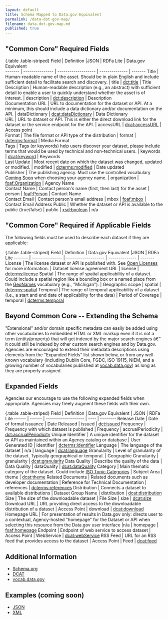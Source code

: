 ```yaml
---
layout: default
title: Schema Mapped to Data.gov Equivalent
permalink: /data-dot-gov-map/
filename: data-dot-gov-map.md
published: true
---
```




"Common Core" Required Fields
-----------------------------

{.table .table-striped}
Field               | Definition                                                                                                                                     |JSON            | RDFa Lite  | Data.gov Equivalent  
-------             | ---------------                                                                                                                                | -------------------  | --------------  | ------- 
Title               | Human-readable name of the asset.  Should be in plain English and include sufficient detail to facilitate search and discovery.                | title           | [dct:title](http://dublincore.org/documents/2012/06/14/dcmi-terms/?v=terms#terms-title)  | Title                
Description         | Human-readable description (e.g., an abstract) with sufficient detail to enable a user to quickly understand whether the asset is of interest. | description     | [dct:description](http://dublincore.org/documents/2012/06/14/dcmi-terms/?v=terms#terms-description)  | Description          
Documentation URL   | URL to documentation for the dataset or API.  At a minimum, this should include a data dictionary and/or documentation on the API.             | dataDictionary  | [dcat:dataDictionary](http://www.w3.org/TR/vocab-dcat/#property--data-dictionary)  | Data Dictionary      
URL                 | URL to dataset or API.  This is either the direct download link for the dataset or the service endpoint for the API.                           | accessURL       | [dcat:accessURL](http://www.w3.org/TR/vocab-dcat/#property--access-download)  | Access point         
Format              | The file format or API type of the distribution                                                                                                | format          | [dcterms:format](http://www.w3.org/TR/vocab-dcat/#property--format)  | Media Format         
Tags                | Tags (or keywords) help users discover your dataset, please include terms that would be used by technical and non-technical users.             | keywords        | [dcat:keyword](http://www.w3.org/TR/vocab-dcat/#property--keyword-tag)  | Keywords             
Last Update         | Most recent date on which the dataset was changed, updated or modified.                                                                        | modified        | [dcterms:modified](http://www.w3.org/TR/vocab-dcat/#property--update-modification-date-1)  | Date updated         
Publisher           | The publishing agency.  Must use the controlled vocabulary [Coming Soon](http://vocab.data.gov) when choosing your agency name.                | organization    | [foaf:Organization](http://xmlns.com/foaf/spec/#term_Organization)  | Agency Name          
Contact Name        | Contact person's name (first, then last) for the asset                                                                                         | person           | [foaf:Person](http://xmlns.com/foaf/spec/#term_Person)  | Contact Name         
Contact Email	      | Contact person's email address			           	                                                                                               | mbox		         | [foaf:mbox](http://xmlns.com/foaf/spec/#term_mbox)  | Contact Email Address
Public              | Whether the dataset or API is available to the public (true/false)                                                                             | public          | [xsd:boolean](http://www.w3.org/TR/xmlschema-2/#boolean)  | n/a                  


"Common Core" Required if Applicable Fields
-------------------------------------------
The following fields must be used to describe each dataset if they are applicable:

{.table .table-striped}
Field               | Definition                                                                                                                                     | Data.gov Equivalent  |JSON            | RDFa Lite
-------             | ---------------                                                                                                                                | -------------------  | --------------  | ------- 
License             | The license dataset or API is published with.  See [Open Licenses](http://project-open-data.github.com/open-licenses/) for more information.   | Dataset license agreement URL | license         | [dcterms:license](http://www.w3.org/TR/vocab-dcat/#property--license-1)
Spatial  	          | The range of spatial applicability of a dataset.  Could include a spatial region like a bounding box or a named place from the [GeoNames](http://www.geonames.org) vocabulary (e.g., "Michigan").                     | Geographic scope     | spatial 	       | [dcterms:spatial](http://www.w3.org/TR/vocab-dcat/#property--spatial-geographical-coverage)
Temporal	          | The range of temporal applicability of a dataset (i.e., a start and end date of applicability for the data)                                                                                              | Period of Coverage   | temporal	       | [dcterms:temporal](http://www.w3.org/TR/vocab-dcat/#property--temporal-coverage)

Beyond Common Core -- Extending the Schema
------------------------------------------
"Extensional" and/or domain specific metadata can easily be added using other vocabularies to embedded HTML or XML markup even if it is not a term (entity/property) that will get indexed by the major search engines â€“ it could still be indexed by other custom search engines and by Data.gov.  Agencies are encouraged to extend their metadata descriptions using elements from the "Expanded Fields" list shown below, or from any well-known vocabulary (including Dublin Core, FGDC, ISO 19115, NIEM, and a growing number of vocabularies published at [vocab.data.gov](http://vocab.data.gov)) as long as they are properly assigned.

Expanded Fields
---------------
Agencies our encourage to use the following expanded fields when appropriate. Agencies may freely augment these fields with their own.

{.table .table-striped}
Field               | Definition                                                                                                                                    | Data.gov Equivalent   | JSON                  | RDFa Lite
------              | ------                                                                                                                                        | -------------------   | ----                  | --------
Release Date        | Date of formal issuance                                                                                                                       | Date Released         | issued                | [dct:issued](http://dublincore.org/documents/2012/06/14/dcmi-terms/?v=terms#issued)
Frequency           | Frequency with which dataset is published                                                                                                     | Frequency             | accrualPeriodicity    | [dct:accrualPeriodicity](http://purl.org/dc/terms/accrualPeriodicity)
Unique Identifier   | A unique identifier for the dataset or API as maintained within an Agency catalog or database                                                 | User Generated ID     | identifier            | [dcterms:identifier](http://www.w3.org/TR/vocab-dcat/#property--identifier)
Language            | The language of the dataset                                                                                                                   | n/a                   | language              | [dcat:language](http://www.w3.org/TR/vocab-dcat/#property--language-1)
Granularity         | Level of granularity of the dataset.  Typically geographical or temporal.                                                                     | Geographic Granularity  | granularity           | [dcat:granularity](http://www.w3.org/TR/vocab-dcat/#property--granularity)
Data Quality        | Describe the quality of the data                                                                                                              | Data Quality          | dataQuality           | [dcat:dataQuality](http://www.w3.org/TR/vocab-dcat/#property--data-quality)
Category            | Main thematic category of the dataset.  Could include [ISO Topic Categories](http://gcmd.nasa.gov/User/difguide/iso_topics.html)              | Subject Area          | theme                 | [dcat:theme](http://www.w3.org/TR/vocab-dcat/#property--theme-category)
Related Documents   | Related documents such as developer documentation                                                                                             | Reference for Technical Documentation | references            | [dcterms:references](http://purl.org/dc/terms/references)
Distribution        | Connects a dataset to available distributions                                                                                                 | Dataset Group Name    | distribution          | [dcat:distribution](http://www.w3.org/ns/dcat#distribution)
Size                | The size of the downloadable dataset                                                                                                          | File Size             | size                  | [dcat:size](http://www.w3.org/TR/vocab-dcat/#property--size)
Download URL        | URL providing direct access to the downloadable distribution of a dataset                                                                     | Access Point          | download              | [dcat:download](http://www.w3.org/TR/vocab-dcat/#class--download)
Homepage URL        | For presentation of results in Data.gov only: directs user to a contextual, Agency-hosted "homepage" for the Dataset or API when selecting this resource from the Data.gov user interface |n/a	| homepage	            | [foaf:homepage](http://xmlns.com/foaf/spec/#term_homepage)
Endpoint            | Endpoint of web service to access dataset                                                                                                     | Access Point          | WebService            | [dcat:webService](http://www.w3.org/TR/vocab-dcat/#class--webservice)
RSS Feed            | URL for an RSS feed that provides access to the dataset                                                                                       | Access Point          | Feed                  | [dcat:feed](http://www.w3.org/TR/vocab-dcat/#Class:_Feed)


Additional Information
----------------------
* [Schema.org](http://schema.org)
* [DCAT](http://www.w3.org/TR/vocab-dcat/)
* [vocab.data.gov](http://vocab.data.gov)


Examples (coming soon)
--------
* [JSON](examples/catalog.json)
* [XML](examples/xml/)



